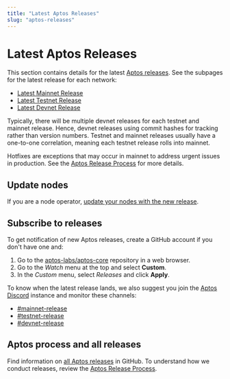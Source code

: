 ```yaml
---
title: "Latest Aptos Releases"
slug: "aptos-releases"
---
```


# Latest Aptos Releases

This section contains details for the latest [Aptos releases](https://github.com/aptos-labs/aptos-core/releases). See the subpages for the latest release for each network:

* [Latest Mainnet Release](./mainnet-release.md)
* [Latest Testnet Release](./testnet-release.md)
* [Latest Devnet Release](./devnet-release.md)

Typically, there will be multiple devnet releases for each testnet and mainnet release. Hence, devnet releases using commit hashes for tracking rather than version numbers. Testnet and mainnet releases usually have a one-to-one correlation, meaning each testnet release rolls into mainnet.

Hotfixes are exceptions that may occur in mainnet to address urgent issues in production. See the [Aptos Release Process](https://github.com/aptos-labs/aptos-core/blob/main/RELEASE.md) for more details.

## Update nodes

If you are a node operator, [update your nodes with the new release](../nodes/full-node/update-fullnode-with-new-releases.md).

## Subscribe to releases

To get notification of new Aptos releases, create a GitHub account if you don't have one and:

1. Go to the [aptos-labs/aptos-core](https://github.com/aptos-labs/aptos-core) repository in a web browser.
1. Go to the *Watch* menu at the top and select **Custom**.
1. In the *Custom* menu, select *Releases* and click **Apply**.

To know when the latest release lands, we also suggest you join the [Aptos Discord](https://discord.gg/aptoslabs) instance and monitor these channels:

* [#mainnet-release](https://discord.com/channels/945856774056083548/1042502400507916349)
* [#testnet-release](https://discord.com/channels/945856774056083548/1025614160555413545)
* [#devnet-release](https://discord.com/channels/945856774056083548/956692649430093904)


## Aptos process and all releases

Find information on [all Aptos releases](https://github.com/aptos-labs/aptos-core/releases) in GitHub. To understand how we conduct releases, review the [Aptos Release Process](https://github.com/aptos-labs/aptos-core/blob/main/RELEASE.md).